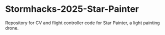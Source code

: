 # Stormhacks-2025-Star-Painter
Repository for CV and flight controller code for Star Painter, a light painting drone.
